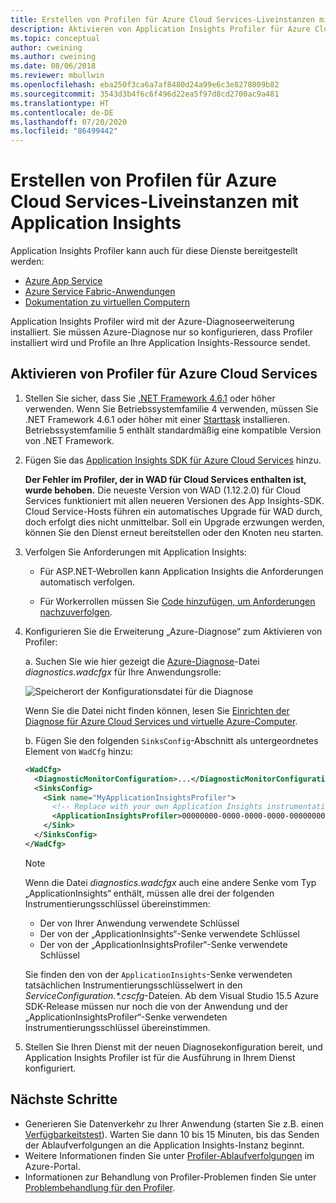 ```yaml
---
title: Erstellen von Profilen für Azure Cloud Services-Liveinstanzen mit Application Insights | Microsoft-Dokumentation
description: Aktivieren von Application Insights Profiler für Azure Cloud Services.
ms.topic: conceptual
author: cweining
ms.author: cweining
ms.date: 08/06/2018
ms.reviewer: mbullwin
ms.openlocfilehash: eba250f3ca6a7af8480d24a99e6c3e8278009b82
ms.sourcegitcommit: 3543d3b4f6c6f496d22ea5f97d8cd2700ac9a481
ms.translationtype: HT
ms.contentlocale: de-DE
ms.lasthandoff: 07/20/2020
ms.locfileid: "86499442"
---
```

# <a name="profile-live-azure-cloud-services-with-application-insights"></a>Erstellen von Profilen für Azure Cloud Services-Liveinstanzen mit Application Insights

Application Insights Profiler kann auch für diese Dienste bereitgestellt werden:
* [Azure App Service](profiler.md?toc=/azure/azure-monitor/toc.json)
* [Azure Service Fabric-Anwendungen](profiler-servicefabric.md?toc=/azure/azure-monitor/toc.json)
* [Dokumentation zu virtuellen Computern](profiler-vm.md?toc=/azure/azure-monitor/toc.json)

Application Insights Profiler wird mit der Azure-Diagnoseerweiterung installiert. Sie müssen Azure-Diagnose nur so konfigurieren, dass Profiler installiert wird und Profile an Ihre Application Insights-Ressource sendet.

## <a name="enable-profiler-for-azure-cloud-services"></a>Aktivieren von Profiler für Azure Cloud Services
1. Stellen Sie sicher, dass Sie [.NET Framework 4.6.1](/dotnet/framework/migration-guide/how-to-determine-which-versions-are-installed) oder höher verwenden. Wenn Sie Betriebssystemfamilie 4 verwenden, müssen Sie .NET Framework 4.6.1 oder höher mit einer [Starttask](../../cloud-services/cloud-services-dotnet-install-dotnet.md) installieren. Betriebssystemfamilie 5 enthält standardmäßig eine kompatible Version von .NET Framework. 

1. Fügen Sie das [Application Insights SDK für Azure Cloud Services](../../azure-monitor/app/cloudservices.md?toc=/azure/azure-monitor/toc.json) hinzu.

    **Der Fehler im Profiler, der in WAD für Cloud Services enthalten ist, wurde behoben.** Die neueste Version von WAD (1.12.2.0) für Cloud Services funktioniert mit allen neueren Versionen des App Insights-SDK. Cloud Service-Hosts führen ein automatisches Upgrade für WAD durch, doch erfolgt dies nicht unmittelbar. Soll ein Upgrade erzwungen werden, können Sie den Dienst erneut bereitstellen oder den Knoten neu starten.

1. Verfolgen Sie Anforderungen mit Application Insights:

    * Für ASP.NET-Webrollen kann Application Insights die Anforderungen automatisch verfolgen.

    * Für Workerrollen müssen Sie [Code hinzufügen, um Anforderungen nachzuverfolgen](profiler-trackrequests.md?toc=/azure/azure-monitor/toc.json).

1. Konfigurieren Sie die Erweiterung „Azure-Diagnose“ zum Aktivieren von Profiler:

    a. Suchen Sie wie hier gezeigt die [Azure-Diagnose](../platform/diagnostics-extension-overview.md)-Datei *diagnostics.wadcfgx* für Ihre Anwendungsrolle:  

      ![Speicherort der Konfigurationsdatei für die Diagnose](./media/profiler-cloudservice/cloudservice-solutionexplorer.png)  

      Wenn Sie die Datei nicht finden können, lesen Sie [Einrichten der Diagnose für Azure Cloud Services und virtuelle Azure-Computer](/azure/vs-azure-tools-diagnostics-for-cloud-services-and-virtual-machines).

    b. Fügen Sie den folgenden `SinksConfig`-Abschnitt als untergeordnetes Element von `WadCfg` hinzu:  

      ```xml
      <WadCfg>
        <DiagnosticMonitorConfiguration>...</DiagnosticMonitorConfiguration>
        <SinksConfig>
          <Sink name="MyApplicationInsightsProfiler">
            <!-- Replace with your own Application Insights instrumentation key. -->
            <ApplicationInsightsProfiler>00000000-0000-0000-0000-000000000000</ApplicationInsightsProfiler>
          </Sink>
        </SinksConfig>
      </WadCfg>
      ```

    > [!NOTE]
    > Wenn die Datei *diagnostics.wadcfgx* auch eine andere Senke vom Typ „ApplicationInsights“ enthält, müssen alle drei der folgenden Instrumentierungsschlüssel übereinstimmen:  
    > * Der von Ihrer Anwendung verwendete Schlüssel 
    > * Der von der „ApplicationInsights“-Senke verwendete Schlüssel 
    > * Der von der „ApplicationInsightsProfiler“-Senke verwendete Schlüssel 
    >
    > Sie finden den von der `ApplicationInsights`-Senke verwendeten tatsächlichen Instrumentierungsschlüsselwert in den *ServiceConfiguration.\*.cscfg*-Dateien. 
    > Ab dem Visual Studio 15.5 Azure SDK-Release müssen nur noch die von der Anwendung und der „ApplicationInsightsProfiler“-Senke verwendeten Instrumentierungsschlüssel übereinstimmen.

1. Stellen Sie Ihren Dienst mit der neuen Diagnosekonfiguration bereit, und Application Insights Profiler ist für die Ausführung in Ihrem Dienst konfiguriert.
 
## <a name="next-steps"></a>Nächste Schritte

* Generieren Sie Datenverkehr zu Ihrer Anwendung (starten Sie z.B. einen [Verfügbarkeitstest](monitor-web-app-availability.md)). Warten Sie dann 10 bis 15 Minuten, bis das Senden der Ablaufverfolgungen an die Application Insights-Instanz beginnt.
* Weitere Informationen finden Sie unter [Profiler-Ablaufverfolgungen](profiler-overview.md?toc=/azure/azure-monitor/toc.json) im Azure-Portal.
* Informationen zur Behandlung von Profiler-Problemen finden Sie unter [Problembehandlung für den Profiler](profiler-troubleshooting.md?toc=/azure/azure-monitor/toc.json).
